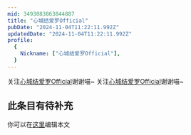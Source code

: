 ```yaml
---
mid: 3493083863844887
title: "心城结爱罗Official"
pubDate: "2024-11-04T11:22:11.992Z"
updatedDate: "2024-11-04T11:22:11.992Z"
profile:
  {
    Nickname: ["心城结爱罗Official"],
  }
---
```


关注[心城结爱罗Official](https://space.bilibili.com/3493083863844887)谢谢喵~ 关注[心城结爱罗Official](https://space.bilibili.com/3493083863844887)谢谢喵~

## 此条目有待补充
你可以在[这里](https://github.com/Yuhanawa/VTuber.ICU-Content/edit/master/v/心城结爱罗Official/index.md)编辑本文
